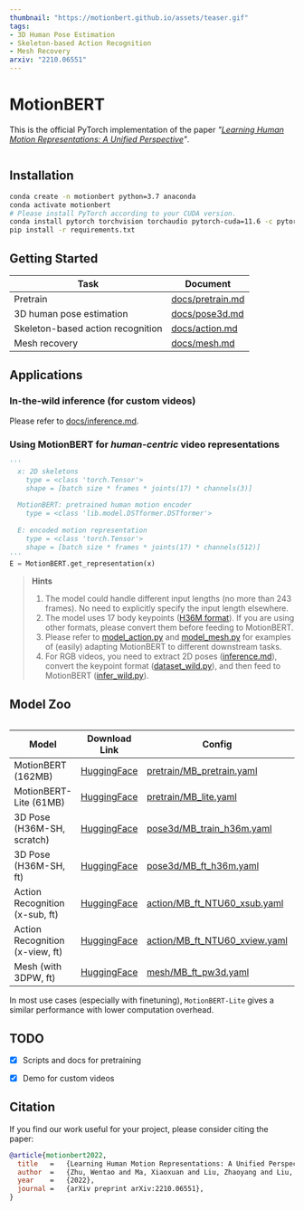```yaml
---
thumbnail: "https://motionbert.github.io/assets/teaser.gif"
tags:
- 3D Human Pose Estimation
- Skeleton-based Action Recognition
- Mesh Recovery
arxiv: "2210.06551"
---
```


# MotionBERT

This is the official PyTorch implementation of the paper *"[Learning Human Motion Representations: A Unified Perspective](https://arxiv.org/pdf/2210.06551.pdf)"*.

<img src="https://motionbert.github.io/assets/teaser.gif" alt="" style="zoom: 60%;" />

## Installation

```bash
conda create -n motionbert python=3.7 anaconda
conda activate motionbert
# Please install PyTorch according to your CUDA version.
conda install pytorch torchvision torchaudio pytorch-cuda=11.6 -c pytorch -c nvidia
pip install -r requirements.txt
```

## Getting Started

| Task                              | Document                                                     |
| --------------------------------- | ------------------------------------------------------------ |
| Pretrain                          | [docs/pretrain.md](docs/pretrain.md)                                                          |
| 3D human pose estimation          | [docs/pose3d.md](docs/pose3d.md) |
| Skeleton-based action recognition | [docs/action.md](docs/action.md) |
| Mesh recovery                     | [docs/mesh.md](docs/mesh.md) |



## Applications

### In-the-wild inference (for custom videos)

Please refer to [docs/inference.md](docs/inference.md).

### Using MotionBERT for *human-centric* video representations

```python
'''	    
  x: 2D skeletons 
    type = <class 'torch.Tensor'>
    shape = [batch size * frames * joints(17) * channels(3)]
    
  MotionBERT: pretrained human motion encoder
    type = <class 'lib.model.DSTformer.DSTformer'>
    
  E: encoded motion representation
    type = <class 'torch.Tensor'>
    shape = [batch size * frames * joints(17) * channels(512)]
'''
E = MotionBERT.get_representation(x)
```



> **Hints**
>
> 1. The model could handle different input lengths (no more than 243 frames). No need to explicitly specify the input length elsewhere.
> 2. The model uses 17 body keypoints ([H36M format](https://github.com/JimmySuen/integral-human-pose/blob/master/pytorch_projects/common_pytorch/dataset/hm36.py#L32)). If you are using other formats, please convert them before feeding to MotionBERT. 
> 3. Please refer to [model_action.py](lib/model/model_action.py) and [model_mesh.py](lib/model/model_mesh.py) for examples of (easily) adapting MotionBERT to different downstream tasks.
> 4. For RGB videos, you need to extract 2D poses ([inference.md](docs/inference.md)), convert the keypoint format ([dataset_wild.py](lib/data/dataset_wild.py)), and then feed to MotionBERT ([infer_wild.py](infer_wild.py)).
>



## Model Zoo

<img src="https://motionbert.github.io/assets/demo.gif" alt="" style="zoom: 50%;" />

| Model                           | Download Link                                                | Config                                                       | Performance      |
| ------------------------------- | ------------------------------------------------------------ | ------------------------------------------------------------ | ---------------- |
| MotionBERT (162MB)              | [HuggingFace](https://huggingface.co/walterzhu/MotionBERT/blob/main/checkpoint/pretrain/MB_release/latest_epoch.bin) | [pretrain/MB_pretrain.yaml](configs/pretrain/MB_pretrain.yaml) | -                |
| MotionBERT-Lite (61MB)          | [HuggingFace](https://huggingface.co/walterzhu/MotionBERT/blob/main/checkpoint/pretrain/MB_lite/latest_epoch.bin) | [pretrain/MB_lite.yaml](configs/pretrain/MB_lite.yaml)       | -                |
| 3D Pose (H36M-SH, scratch)      | [HuggingFace](https://huggingface.co/walterzhu/MotionBERT/blob/main/checkpoint/pose3d/MB_train_h36m/best_epoch.bin) | [pose3d/MB_train_h36m.yaml](configs/pose3d/MB_train_h36m.yaml) | 39.2mm (MPJPE)   |
| 3D Pose (H36M-SH, ft)           | [HuggingFace](https://huggingface.co/walterzhu/MotionBERT/blob/main/checkpoint/pose3d/FT_MB_release_MB_ft_h36m/best_epoch.bin) | [pose3d/MB_ft_h36m.yaml](configs/pose3d/MB_ft_h36m.yaml)     | 37.2mm (MPJPE)   |
| Action Recognition (x-sub, ft)  | [HuggingFace](https://huggingface.co/walterzhu/MotionBERT/blob/main/checkpoint/action/FT_MB_release_MB_ft_NTU60_xsub/best_epoch.bin) | [action/MB_ft_NTU60_xsub.yaml](configs/action/MB_ft_NTU60_xsub.yaml) | 97.2% (Top1 Acc) |
| Action Recognition (x-view, ft) | [HuggingFace](https://huggingface.co/walterzhu/MotionBERT/blob/main/checkpoint/action/FT_MB_release_MB_ft_NTU60_xview/best_epoch.bin) | [action/MB_ft_NTU60_xview.yaml](configs/action/MB_ft_NTU60_xview.yaml) | 93.0% (Top1 Acc) |
| Mesh (with 3DPW, ft)            | [HuggingFace](https://huggingface.co/walterzhu/MotionBERT/blob/main/checkpoint/mesh/FT_MB_release_MB_ft_pw3d/best_epoch.bin) | [mesh/MB_ft_pw3d.yaml](configs/mesh/MB_ft_pw3d.yaml)              | 88.1mm (MPVE)    |

In most use cases (especially with finetuning), `MotionBERT-Lite` gives a similar performance with lower computation overhead. 



## TODO

- [x] Scripts and docs for pretraining

- [x] Demo for custom videos



## Citation

If you find our work useful for your project, please consider citing the paper:

```bibtex
@article{motionbert2022,
  title   =   {Learning Human Motion Representations: A Unified Perspective}, 
  author  =   {Zhu, Wentao and Ma, Xiaoxuan and Liu, Zhaoyang and Liu, Libin and Wu, Wayne and Wang, Yizhou},
  year    =   {2022},
  journal =   {arXiv preprint arXiv:2210.06551},
}
```

